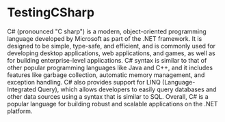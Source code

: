 # TestingCSharp

C# (pronounced "C sharp") is a modern, object-oriented programming language developed by Microsoft as part of the .NET framework. It is designed to be simple, type-safe, and efficient, and is commonly used for developing desktop applications, web applications, and games, as well as for building enterprise-level applications. C# syntax is similar to that of other popular programming languages like Java and C++, and it includes features like garbage collection, automatic memory management, and exception handling. C# also provides support for LINQ (Language-Integrated Query), which allows developers to easily query databases and other data sources using a syntax that is similar to SQL. Overall, C# is a popular language for building robust and scalable applications on the .NET platform.

